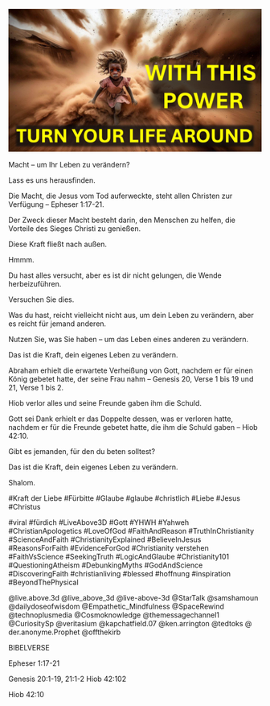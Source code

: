 ![Video cover image](../cover.jpg "cover photo")

Macht – um Ihr Leben zu verändern?

Lass es uns herausfinden.

Die Macht, die Jesus vom Tod auferweckte, steht allen Christen zur Verfügung – Epheser 1:17-21.

Der Zweck dieser Macht besteht darin, den Menschen zu helfen, die Vorteile des Sieges Christi zu genießen.

Diese Kraft fließt nach außen.

Hmmm.

Du hast alles versucht, aber es ist dir nicht gelungen, die Wende herbeizuführen.

Versuchen Sie dies.

Was du hast, reicht vielleicht nicht aus, um dein Leben zu verändern, aber es reicht für jemand anderen.

Nutzen Sie, was Sie haben – um das Leben eines anderen zu verändern.

Das ist die Kraft, dein eigenes Leben zu verändern.

Abraham erhielt die erwartete Verheißung von Gott, nachdem er für einen König gebetet hatte, der seine Frau nahm – Genesis 20, Verse 1 bis 19 und 21, Verse 1 bis 2.

Hiob verlor alles und seine Freunde gaben ihm die Schuld.

Gott sei Dank erhielt er das Doppelte dessen, was er verloren hatte, nachdem er für die Freunde gebetet hatte, die ihm die Schuld gaben – Hiob 42:10.

Gibt es jemanden, für den du beten solltest?

Das ist die Kraft, dein eigenes Leben zu verändern.

Shalom.

#Kraft der Liebe #Fürbitte #Glaube #glaube #christlich #Liebe #Jesus #Christus

#viral #fürdich #LiveAbove3D #Gott #YHWH #Yahweh #ChristianApologetics #LoveOfGod #FaithAndReason #TruthInChristianity #ScienceAndFaith #ChristianityExplained #BelieveInJesus #ReasonsForFaith #EvidenceForGod #Christianity verstehen #FaithVsScience #SeekingTruth #LogicAndGlaube #Christianity101 #QuestioningAtheism #DebunkingMyths #GodAndScience #DiscoveringFaith #christianliving #blessed #hoffnung #inspiration #BeyondThePhysical

@live.above.3d @live_above_3d @live-above-3d @StarTalk @samshamoun @dailydoseofwisdom @Empathetic_Mindfulness @SpaceRewind @technoplusmedia @Cosmoknowledge @themessagechannel1 @CuriositySp @veritasium @kapchatfield.07 @ken.arrington @tedtoks @ der.anonyme.Prophet @offthekirb

BIBELVERSE

Epheser 1:17-21

Genesis 20:1-19, 21:1-2  Hiob 42:102

Hiob 42:10